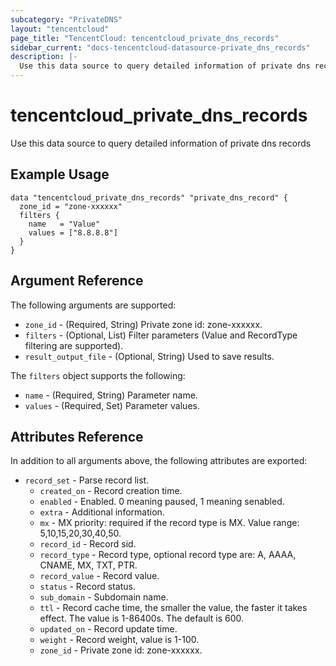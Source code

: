 ```yaml
---
subcategory: "PrivateDNS"
layout: "tencentcloud"
page_title: "TencentCloud: tencentcloud_private_dns_records"
sidebar_current: "docs-tencentcloud-datasource-private_dns_records"
description: |-
  Use this data source to query detailed information of private dns records
---
```


# tencentcloud_private_dns_records

Use this data source to query detailed information of private dns records

## Example Usage

```hcl
data "tencentcloud_private_dns_records" "private_dns_record" {
  zone_id = "zone-xxxxxx"
  filters {
    name   = "Value"
    values = ["8.8.8.8"]
  }
}
```

## Argument Reference

The following arguments are supported:

* `zone_id` - (Required, String) Private zone id: zone-xxxxxx.
* `filters` - (Optional, List) Filter parameters (Value and RecordType filtering are supported).
* `result_output_file` - (Optional, String) Used to save results.

The `filters` object supports the following:

* `name` - (Required, String) Parameter name.
* `values` - (Required, Set) Parameter values.

## Attributes Reference

In addition to all arguments above, the following attributes are exported:

* `record_set` - Parse record list.
  * `created_on` - Record creation time.
  * `enabled` - Enabled. 0 meaning paused, 1 meaning senabled.
  * `extra` - Additional information.
  * `mx` - MX priority: required if the record type is MX. Value range: 5,10,15,20,30,40,50.
  * `record_id` - Record sid.
  * `record_type` - Record type, optional record type are: A, AAAA, CNAME, MX, TXT, PTR.
  * `record_value` - Record value.
  * `status` - Record status.
  * `sub_domain` - Subdomain name.
  * `ttl` - Record cache time, the smaller the value, the faster it takes effect. The value is 1-86400s. The default is 600.
  * `updated_on` - Record update time.
  * `weight` - Record weight, value is 1-100.
  * `zone_id` - Private zone id: zone-xxxxxx.



